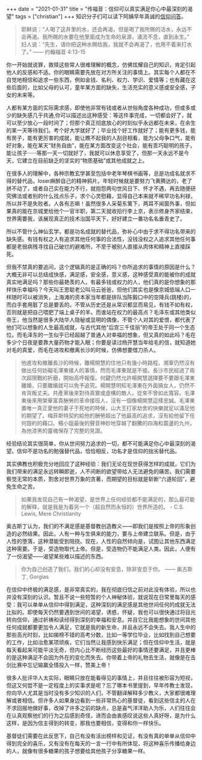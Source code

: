 +++ 
date = "2021-01-31"
title = "传福音：信仰可以真实满足你心中最深刻的渴望"
tags = ["christian"]
+++
知识分子们可以读下阿姨早年真诚的[信仰问答](https://liuzhongjing.medium.com/%E9%97%9C%E6%96%BC%E4%BF%A1%E4%BB%B0%E7%9A%84%E8%8B%A5%E5%B9%B2%E7%AD%94%E5%95%8F-e64ab8c645d)。

> 耶稣说：“人喝了这井里的水，还会再渴，但是喝了我所赐的活水，永远不会再渴。我所赐的水要在他里面成为生命的泉源，涌流不息，直到永生。” 妇人说：“先生，请你把这种水赐给我，我就不会再渴了，也用不着来打水了。”  —— 约翰福音 4:13-15

你一开始就说罪，救赎这些常人很难理解的概念，仿佛炫耀自己的知识，肯定引起他人的反感和不适。你的眼睛需要先放在对方所关注的事情上。其实每个人都在不自觉地相信和追求一些东西，例如金钱、名利、权力、学识、爱情等；也有藏在这些后面的，比如父母的认可，童年某方面的缺失，生活充实的意义感或安全感，子女的未来等。

人都有某方面的实际需求感，即使他非常有钱或者从世俗角度各种成功，但或多或少的缺失感几乎共通,你可以描述出这种感受：等这件事完成，一切都会好了，就可以至少放心一段时间了；但那个真正彻底放心的时刻似乎永远都在未来，在余生的某一天等待我们。考个好大学就好了；毕业找个好工作就好了；能有更多钱，能有房子，能有更厉害的成就，能让瞧不起我的人刮目相看，能为父母争口气，能有好对象，能在某天“财务自由”，能在某方面改变这个社会，能有乖巧聪明的孩子，能让孩子······等那一天一切就好了，我就可以休息享受了，但那一天永远不是今天，它建立在目前缺乏的坚实的“物质基础”或其他成就之上。

在很多人的理解中，各种宗教玄学甚至包括中老年琴棋书画等，总是功成名就求不得的替代品，loser麻醉自己的精神鸦片。年轻时候就是要努力飞黄腾达的，老了拼不动了，或者自己实在能力不行，就抱怨两句世风日下、怀才不遇，再去随便研究佛法或者别的什么找点乐子，求个心灵慰藉，显得自己本来就不稀罕功名利禄，所以并不是失败者。人各有志嘛！虽然很多人采菊东篱下，两耳不闻窗外事，但如果真的能在京城里给他个一官半职，第二天就收拾行李上京，表示修身齐家结束，世界需要我，该展现真正的技术治国平天下，好好建立一番功名名垂青史了。

所以不管什么神仙玄学，都是功名成就的替代品，弥补心中由于求不得功名带来的缺失感。有钱有权之人有追求其他任何事的合法性，没钱没权之人追求其他任何事都是老弱病残寻找自己破烂的避难所，不至于被别人直接从肉体和精神上直接踩死。

但我不禁真的要追问，这个逻辑真的是正确的吗？你所追求的事情的原因是什么？大概无非可以总结成快感，满足感，安全感，意义感，这种感受真的能被你的成就真实地满足吗？那些你最艳羡的人，有最多钱或权力的人，他们真的是你想象的那样快乐幸福吗？今天叫王思聪老公叫马云爸爸，但他们其实也是像京城低端人口一样随时可以被消失，上海滩的资本家当年都是排队当陈毅口中的空降兵(跳楼)的，而白手套用脏了总是要丢的。不管从历史还是从常识都显而易见，有钱不如有权，否则就是把自己喂肥了端上桌子的羊。而谁站在权力的最高点？毛泽东或其他类似帝王，他当然是很多大陆华人隐秘或显明的偶像，不管个人对其的爱恨，都代表了他们可以想象的人生最高成就，与古代其他“后宫三千佳丽”的帝王处于同一个生态位。而毛泽东的一生似乎已经超越了普通人对幸福的想象，但又真的如此吗？毛在多少个日夜是要靠大量药物才能入眠；你要是读过杨开慧当年给毛的信，就知道她对毛的真爱，而毛在进攻和撤离长沙的时候，仿佛想要借刀杀人。

> 他進攻和撤離長沙的時候，離楊開慧的住地只有幾小時路程。湘軍仍然沒有做出任何妨礙毛澤東接人的事情，然而毛澤東就是不接。長沙市民經過了兩次超限戰的折磨，開始高呼報復。何鍵仍然允許楊開慧選擇要不要跟毛澤東離婚，只要離婚就可以免予追究。楊開慧明知毛澤東在外面搞女人，仍然不肯背叛丈夫。共產黨後來對待真實或虛構的敵人，從來不曾如此寬容。毛澤東後來用榮華富貴酬勞的革命接班人，沒有一個像楊開慧這樣忠誠。毛澤東置唯一真正愛他的妻子于死地的時候，山大王打家劫舍的快樂就足以滿足他的期望了。梅菲斯特契約給他的酬勞超出了他最高的追求，沒有給他留下任何毀約的藉口。楊小姐最後的聲音神妙地穿越了翻騰的四海和震盪的九州，為他漆黑的靈魂保存了完整的見證。

经验结论其实很简单，你从世间努力追求的一切，都不可能满足你心中最深刻的渴望。信仰不是功名的勉强替代品，恰恰相反，功名才是信仰的拙劣替代品。

其实佛教也积极充分地回应了这种经验：我们无论在现世获得怎样的成就，它们为我们带来的满足永远转瞬即逝，人不间断的欲望带给人无法避免的痛苦。我们需要察觉无常的本质，割舍对世界万象的贪著，而期望的目标就是斩断“六道轮回”，避免生命之苦。

> 如果我发现自己有一种渴望，是世界上任何经验都不能满足的，那么最可能的解释，就是我是为着另一个（超自然而永恒的）世界所造的。 - C.S. Lewis, Mere Christianity

奥古斯丁认为，我们的不满足感是基督教创造教义——即我们是按照上帝的形象创造的必然结果。因此，人有一种与生俱来的能力，要与上帝建立联系。但是，由于人性的堕落，这种潜能受到阻挠。现在，人性的自然倾向是，试图让其他东西满足这种需要。于是，受造物取代上帝。但是，受造物仍不能满足人类。因此，人便有了一份渴望——渴望某些难以描述的东西。

> 你为自己创造了我们，我们的心却没有安息，除非安息于你。 —— 奥古斯丁, Gorgias

在信仰中终极的满足感，是非常真实的，我在彻底归信之前对此没有体验，所以也并没有深刻的认识。暂且不说一些短暂的个人神秘体验，就说现在日常里每天的感受：我可以单单从信仰中得到满足，这种深刻的满足感是其他世间任何的成就无法比拟的。即使每天仍然要遇到世间的渴望，诱惑，怀疑，我也可以很快通过将目光转向信仰，通过祈祷和读经得到深刻的幸福和安息。并且它比我能想象的世间其他任何成就都要更加令人满足，它就是我的新生命，并且永远不会失去。我人生中的那些高光时刻，比如揭榜不错的高考分数，比如一等学位毕业，比如找到自己想要的工作，比如治愈某项顽疾，它们当然让我感到快乐满足；但在信仰中生活，就是每天看起来可能平淡无奇，但内心比不断经历这些最好的事情还要满足，并且更棒的是这种满足不会因为外在的变化而失去。你带着上帝的礼物去生活，就像是在击剑比赛中忘记输赢全情投入一样，赞美上帝！

很多人批评华人太实际，眼睛只放在能看得见的事情上，并且往往被形容为短视，但这又何尝不是一定程度上的实事求是呢？忘了哪本书里提到，早年传教士发现，你向华人尤其是当时没有多少知识的人们，不管翻译解释多少教义，大家都很难理解或者相信。但许多人如果身边看到一些非常热心的基督徒，看到这些信主的人在不求回报地做好事，改掉了许多之前的缺点，总是喜气洋洋助人为乐，人们往往会在认真观察他们的行为之后感到奇怪，进而会由衷感叹说这些人真好呀，是为什么这样，是因为信主得到的转变，那我也要相信，变得和你一样快乐。

基督徒们需要在此反思下，自己有没有活出榜样和见证，有没有真的单单从信仰中得到完全的喜乐，又有没有在每天的一言一行中有所体现，将这种喜乐传播给身边的人，就像有很多糖果的孩子想要给其他孩子分享糖果一样。





